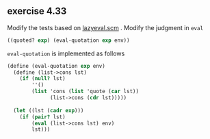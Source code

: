 ## exercise 4.33

Modify the tests based on [lazyeval.scm](./lazyeval.scm) . Modify the judgment in `eval`

``` Scheme
((quoted? exp) (eval-quotation exp env))
```

`eval-quotation` is implemented as follows

``` Scheme
(define (eval-quotation exp env)
  (define (list->cons lst)
    (if (null? lst)
        ''()
        (list 'cons (list 'quote (car lst))
              (list->cons (cdr lst)))))
  
  (let ((lst (cadr exp)))
    (if (pair? lst)
        (eval (list->cons lst) env)
        lst)))
```
